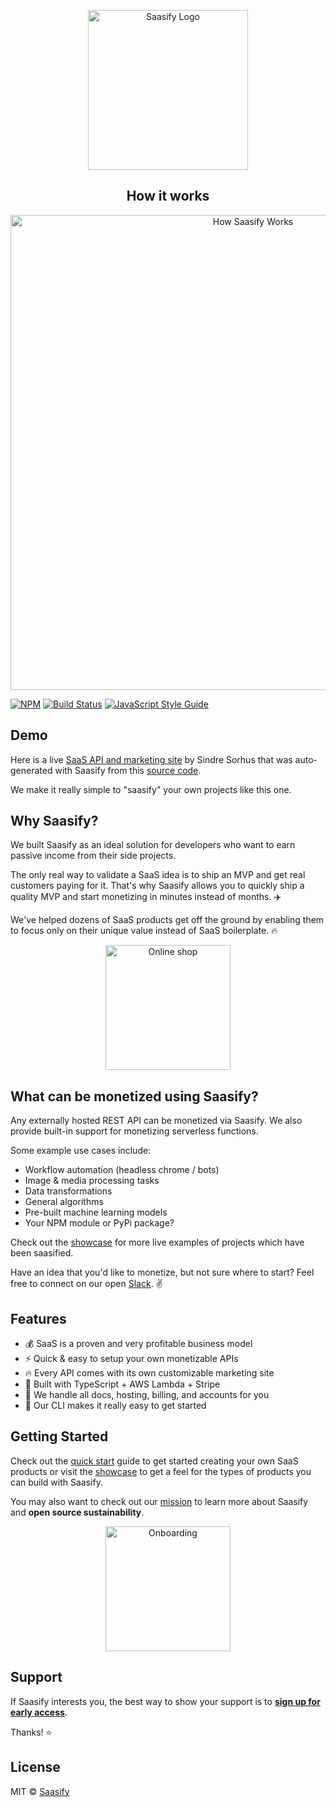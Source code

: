 <p align="center">
  <a href="https://saasify.sh" title="Saasify">
    <img src="https://docs.saasify.sh/_media/logo.png" alt="Saasify Logo" width="256" />
  </a>
</p>

<h2 align="center">
  How it works
</h2>

<p align="center">
  <img
    src="https://docs.saasify.sh/_media/saasify-how-it-works-v3-body.png"
    alt="How Saasify Works"
    width="760"
  />
</p>

[![NPM](https://img.shields.io/npm/v/saasify.svg)](https://www.npmjs.com/package/saasify) [![Build Status](https://travis-ci.com/saasify-sh/saasify.svg?branch=master)](https://travis-ci.com/saasify-sh/saasify) [![JavaScript Style Guide](https://img.shields.io/badge/code_style-standard-brightgreen.svg)](https://standardjs.com)

## Demo

Here is a live [SaaS API and marketing site](https://imagemin.saasify.sh ':target=_blank') by Sindre Sorhus that was auto-generated with Saasify from this [source code](https://github.com/saasify-sh/saasify/tree/master/examples/typescript/imagemin ':target=_blank').

We make it really simple to "saasify" your own projects like this one.

## Why Saasify?

We built Saasify as an ideal solution for developers who want to earn passive income from their side projects.

The only real way to validate a SaaS idea is to ship an MVP and get real customers paying for it. That's why Saasify allows you to quickly ship a quality MVP and start monetizing in minutes instead of months. ✈️

We've helped dozens of SaaS products get off the ground by enabling them to focus only on their unique value instead of SaaS boilerplate. 🔥

<p align="center">
  <img src="https://docs.saasify.sh/_media/undraw/business_shop.svg" alt="Online shop" width="200" />
</p>

## What can be monetized using Saasify?

Any externally hosted REST API can be monetized via Saasify. We also provide built-in support for monetizing serverless functions.

Some example use cases include:

- Workflow automation (headless chrome / bots)
- Image & media processing tasks
- Data transformations
- General algorithms
- Pre-built machine learning models
- Your NPM module or PyPi package?

Check out the [showcase](https://saasify.sh/#/showcase) for more live examples of projects which have been saasified.

Have an idea that you'd like to monetize, but not sure where to start? Feel free to connect on our open [Slack](https://join.slack.com/t/saasify/shared_invite/enQtODAxODA5MzU0NjczLTczOGU3NzNkYTJlMWIwZDkyNjJkOTk3MGEwZThlOWQyNTQxODZjZTExNjAzODJlZDQ3MWM5NWQwMGRiMDcyZTY). ✌️

## Features

- 💰 SaaS is a proven and very profitable business model
- ⚡️️ Quick & easy to setup your own monetizable APIs
- 🔥 Every API comes with its own customizable marketing site
- 💯 Built with TypeScript + AWS Lambda + Stripe
- 🤖 We handle all docs, hosting, billing, and accounts for you
- 🚀 Our CLI makes it really easy to get started

## Getting Started

Check out the [quick start](https://saasify.sh/#/quick-start) guide to get started creating your own SaaS products or visit the [showcase](https://saasify.sh/#/showcase) to get a feel for the types of products you can build with Saasify.

You may also want to check out our [mission](https://saasify.sh/#/mission) to learn more about Saasify and **open source sustainability**.

<p align="center">
  <img src="https://docs.saasify.sh/_media/undraw/onboarding.svg" alt="Onboarding" width="200" />
</p>

## Support

If Saasify interests you, the best way to show your support is to **[sign up for early access](https://saasify.sh)**.

Thanks! ⭐️

## License

MIT © [Saasify](https://github.com/saasify-sh/saasify/blob/master/LICENSE)
